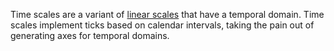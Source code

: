 Time scales are a variant of [linear scales](https://pub.dev/documentation/d4_scale/latest/topics/Diverging%20scales-topic.html) that have a temporal domain. Time scales implement ticks based on calendar intervals, taking the pain out of generating axes for temporal domains.